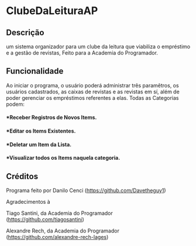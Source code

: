 # ClubeDaLeituraAP
## Descrição
um sistema organizador para um clube da leitura que viabiliza o empréstimo e a gestão de revistas, Feito para a Academia do Programador.
## Funcionalidade
Ao iniciar o programa, o usuário poderá administrar três paramêtros, os usuários cadastrados, as caixas de revistas e as revistas em sí, além de poder gerenciar os empréstimos referentes a elas.
Todas as Categorias podem:

#### *Receber Registros de Novos Items.
#### *Editar os Items Existentes.
#### *Deletar um Item da Lista.
#### *Visualizar todos os Items naquela categoria.

## Créditos
Programa feito por Danilo Cenci (https://github.com/Davetheguy1)

Agradecimentos à

Tiago Santini, da Academia do Programador (https://github.com/tiagosantini)

Alexandre Rech, da Academia do Programador (https://github.com/alexandre-rech-lages)

